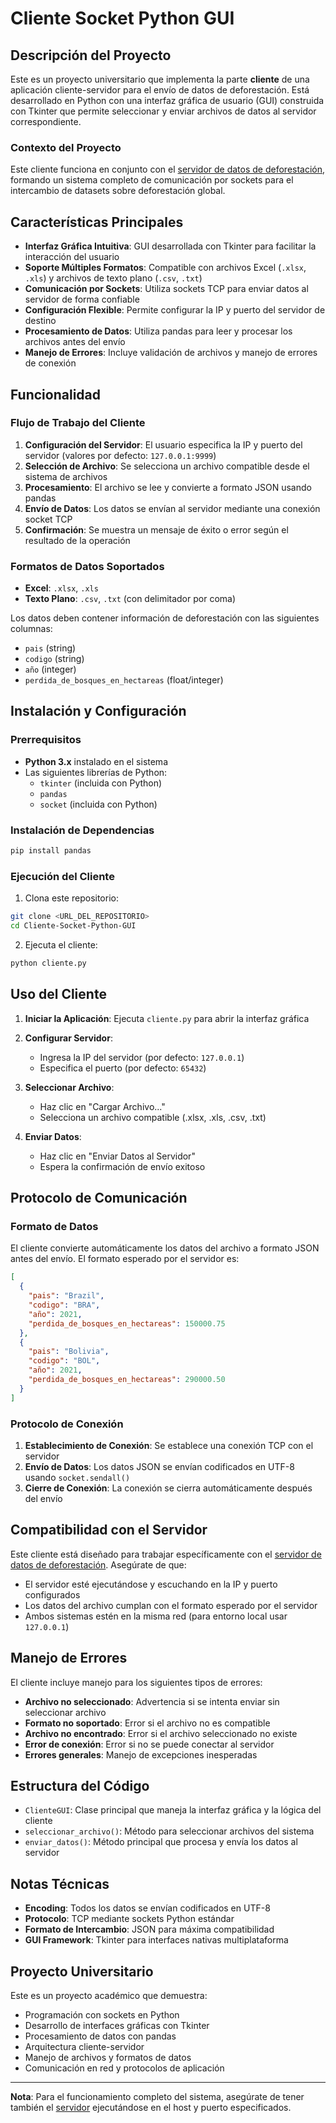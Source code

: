 # Cliente Socket Python GUI

## Descripción del Proyecto

Este es un proyecto universitario que implementa la parte **cliente** de una aplicación cliente-servidor para el envío de datos de deforestación. Está desarrollado en Python con una interfaz gráfica de usuario (GUI) construida con Tkinter que permite seleccionar y enviar archivos de datos al servidor correspondiente.

### Contexto del Proyecto

Este cliente funciona en conjunto con el [servidor de datos de deforestación](https://github.com/EsotericHog/server_socket_python_gui), formando un sistema completo de comunicación por sockets para el intercambio de datasets sobre deforestación global.

## Características Principales

- **Interfaz Gráfica Intuitiva**: GUI desarrollada con Tkinter para facilitar la interacción del usuario
- **Soporte Múltiples Formatos**: Compatible con archivos Excel (`.xlsx`, `.xls`) y archivos de texto plano (`.csv`, `.txt`)
- **Comunicación por Sockets**: Utiliza sockets TCP para enviar datos al servidor de forma confiable
- **Configuración Flexible**: Permite configurar la IP y puerto del servidor de destino
- **Procesamiento de Datos**: Utiliza pandas para leer y procesar los archivos antes del envío
- **Manejo de Errores**: Incluye validación de archivos y manejo de errores de conexión

## Funcionalidad

### Flujo de Trabajo del Cliente

1. **Configuración del Servidor**: El usuario especifica la IP y puerto del servidor (valores por defecto: `127.0.0.1:9999`)
2. **Selección de Archivo**: Se selecciona un archivo compatible desde el sistema de archivos
3. **Procesamiento**: El archivo se lee y convierte a formato JSON usando pandas
4. **Envío de Datos**: Los datos se envían al servidor mediante una conexión socket TCP
5. **Confirmación**: Se muestra un mensaje de éxito o error según el resultado de la operación

### Formatos de Datos Soportados

- **Excel**: `.xlsx`, `.xls`
- **Texto Plano**: `.csv`, `.txt` (con delimitador por coma)

Los datos deben contener información de deforestación con las siguientes columnas:
- `pais` (string)
- `codigo` (string) 
- `año` (integer)
- `perdida_de_bosques_en_hectareas` (float/integer)

## Instalación y Configuración

### Prerrequisitos

- **Python 3.x** instalado en el sistema
- Las siguientes librerías de Python:
  - `tkinter` (incluida con Python)
  - `pandas`
  - `socket` (incluida con Python)

### Instalación de Dependencias

```bash
pip install pandas
```

### Ejecución del Cliente

1. Clona este repositorio:
```bash
git clone <URL_DEL_REPOSITORIO>
cd Cliente-Socket-Python-GUI
```

2. Ejecuta el cliente:
```bash
python cliente.py
```

## Uso del Cliente

1. **Iniciar la Aplicación**: Ejecuta `cliente.py` para abrir la interfaz gráfica

2. **Configurar Servidor**: 
   - Ingresa la IP del servidor (por defecto: `127.0.0.1`)
   - Especifica el puerto (por defecto: `65432`)

3. **Seleccionar Archivo**:
   - Haz clic en "Cargar Archivo..."
   - Selecciona un archivo compatible (.xlsx, .xls, .csv, .txt)

4. **Enviar Datos**:
   - Haz clic en "Enviar Datos al Servidor"
   - Espera la confirmación de envío exitoso

## Protocolo de Comunicación

### Formato de Datos

El cliente convierte automáticamente los datos del archivo a formato JSON antes del envío. El formato esperado por el servidor es:

```json
[
  {
    "pais": "Brazil",
    "codigo": "BRA",
    "año": 2021,
    "perdida_de_bosques_en_hectareas": 150000.75
  },
  {
    "pais": "Bolivia", 
    "codigo": "BOL",
    "año": 2021,
    "perdida_de_bosques_en_hectareas": 290000.50
  }
]
```

### Protocolo de Conexión

1. **Establecimiento de Conexión**: Se establece una conexión TCP con el servidor
2. **Envío de Datos**: Los datos JSON se envían codificados en UTF-8 usando `socket.sendall()`
3. **Cierre de Conexión**: La conexión se cierra automáticamente después del envío

## Compatibilidad con el Servidor

Este cliente está diseñado para trabajar específicamente con el [servidor de datos de deforestación](https://github.com/EsotericHog/server_socket_python_gui). Asegúrate de que:

- El servidor esté ejecutándose y escuchando en la IP y puerto configurados
- Los datos del archivo cumplan con el formato esperado por el servidor
- Ambos sistemas estén en la misma red (para entorno local usar `127.0.0.1`)

## Manejo de Errores

El cliente incluye manejo para los siguientes tipos de errores:

- **Archivo no seleccionado**: Advertencia si se intenta enviar sin seleccionar archivo
- **Formato no soportado**: Error si el archivo no es compatible
- **Archivo no encontrado**: Error si el archivo seleccionado no existe
- **Error de conexión**: Error si no se puede conectar al servidor
- **Errores generales**: Manejo de excepciones inesperadas

## Estructura del Código

- `ClienteGUI`: Clase principal que maneja la interfaz gráfica y la lógica del cliente
- `seleccionar_archivo()`: Método para seleccionar archivos del sistema
- `enviar_datos()`: Método principal que procesa y envía los datos al servidor

## Notas Técnicas

- **Encoding**: Todos los datos se envían codificados en UTF-8
- **Protocolo**: TCP mediante sockets Python estándar
- **Formato de Intercambio**: JSON para máxima compatibilidad
- **GUI Framework**: Tkinter para interfaces nativas multiplataforma

## Proyecto Universitario

Este es un proyecto académico que demuestra:
- Programación con sockets en Python
- Desarrollo de interfaces gráficas con Tkinter
- Procesamiento de datos con pandas
- Arquitectura cliente-servidor
- Manejo de archivos y formatos de datos
- Comunicación en red y protocolos de aplicación

---

**Nota**: Para el funcionamiento completo del sistema, asegúrate de tener también el [servidor](https://github.com/EsotericHog/server_socket_python_gui) ejecutándose en el host y puerto especificados.